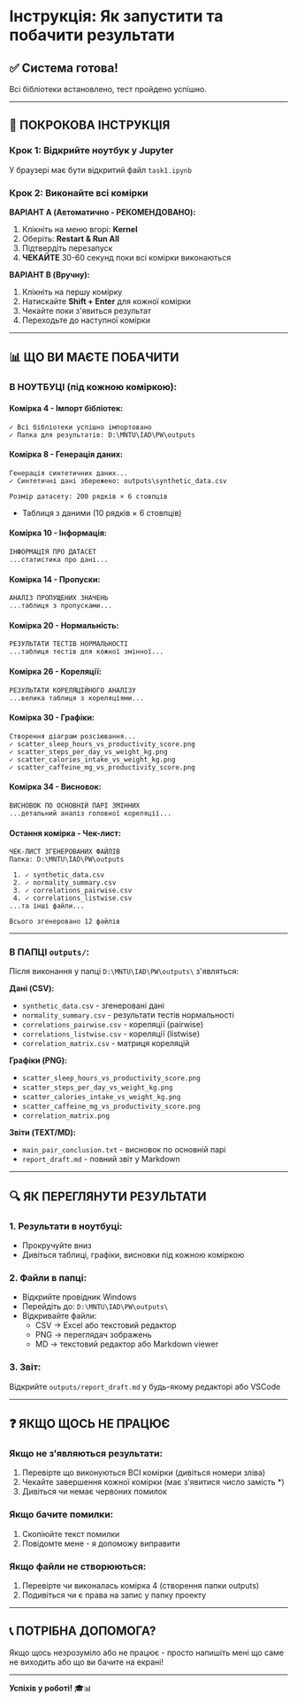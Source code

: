 # Інструкція: Як запустити та побачити результати

## ✅ Система готова!

Всі бібліотеки встановлено, тест пройдено успішно.

---

## 🚀 ПОКРОКОВА ІНСТРУКЦІЯ

### Крок 1: Відкрийте ноутбук у Jupyter

У браузері має бути відкритий файл `task1.ipynb`

### Крок 2: Виконайте всі комірки

**ВАРІАНТ A (Автоматично - РЕКОМЕНДОВАНО):**

1. Клікніть на меню вгорі: **Kernel**
2. Оберіть: **Restart & Run All**
3. Підтвердіть перезапуск
4. **ЧЕКАЙТЕ** 30-60 секунд поки всі комірки виконаються

**ВАРІАНТ B (Вручну):**

1. Клікніть на першу комірку
2. Натискайте **Shift + Enter** для кожної комірки
3. Чекайте поки з'явиться результат
4. Переходьте до наступної комірки

---

## 📊 ЩО ВИ МАЄТЕ ПОБАЧИТИ

### В НОУТБУЦІ (під кожною коміркою):

#### Комірка 4 - Імпорт бібліотек:
```
✓ Всі бібліотеки успішно імпортовано
✓ Папка для результатів: D:\MNTU\IAD\PW\outputs
```

#### Комірка 8 - Генерація даних:
```
Генерація синтетичних даних...
✓ Синтетичні дані збережено: outputs\synthetic_data.csv

Розмір датасету: 200 рядків × 6 стовпців
```
+ Таблиця з даними (10 рядків × 6 стовпців)

#### Комірка 10 - Інформація:
```
ІНФОРМАЦІЯ ПРО ДАТАСЕТ
...статистика про дані...
```

#### Комірка 14 - Пропуски:
```
АНАЛІЗ ПРОПУЩЕНИХ ЗНАЧЕНЬ
...таблиця з пропусками...
```

#### Комірка 20 - Нормальність:
```
РЕЗУЛЬТАТИ ТЕСТІВ НОРМАЛЬНОСТІ
...таблиця тестів для кожної змінної...
```

#### Комірка 26 - Кореляції:
```
РЕЗУЛЬТАТИ КОРЕЛЯЦІЙНОГО АНАЛІЗУ
...велика таблиця з кореляціями...
```

#### Комірка 30 - Графіки:
```
Створення діаграм розсіювання...
✓ scatter_sleep_hours_vs_productivity_score.png
✓ scatter_steps_per_day_vs_weight_kg.png
✓ scatter_calories_intake_vs_weight_kg.png
✓ scatter_caffeine_mg_vs_productivity_score.png
```

#### Комірка 34 - Висновок:
```
ВИСНОВОК ПО ОСНОВНІЙ ПАРІ ЗМІННИХ
...детальний аналіз головної кореляції...
```

#### Остання комірка - Чек-лист:
```
ЧЕК-ЛИСТ ЗГЕНЕРОВАНИХ ФАЙЛІВ
Папка: D:\MNTU\IAD\PW\outputs

 1. ✓ synthetic_data.csv
 2. ✓ normality_summary.csv
 3. ✓ correlations_pairwise.csv
 4. ✓ correlations_listwise.csv
...та інші файли...

Всього згенеровано 12 файлів
```

---

### В ПАПЦІ `outputs/`:

Після виконання у папці `D:\MNTU\IAD\PW\outputs\` з'являться:

**Дані (CSV):**
- `synthetic_data.csv` - згенеровані дані
- `normality_summary.csv` - результати тестів нормальності
- `correlations_pairwise.csv` - кореляції (pairwise)
- `correlations_listwise.csv` - кореляції (listwise)
- `correlation_matrix.csv` - матриця кореляцій

**Графіки (PNG):**
- `scatter_sleep_hours_vs_productivity_score.png`
- `scatter_steps_per_day_vs_weight_kg.png`
- `scatter_calories_intake_vs_weight_kg.png`
- `scatter_caffeine_mg_vs_productivity_score.png`
- `correlation_matrix.png`

**Звіти (TEXT/MD):**
- `main_pair_conclusion.txt` - висновок по основній парі
- `report_draft.md` - повний звіт у Markdown

---

## 🔍 ЯК ПЕРЕГЛЯНУТИ РЕЗУЛЬТАТИ

### 1. Результати в ноутбуці:
- Прокручуйте вниз
- Дивіться таблиці, графіки, висновки під кожною коміркою

### 2. Файли в папці:
- Відкрийте провідник Windows
- Перейдіть до: `D:\MNTU\IAD\PW\outputs\`
- Відкривайте файли:
  - CSV → Excel або текстовий редактор
  - PNG → переглядач зображень
  - MD → текстовий редактор або Markdown viewer

### 3. Звіт:
Відкрийте `outputs/report_draft.md` у будь-якому редакторі або VSCode

---

## ❓ ЯКЩО ЩОСЬ НЕ ПРАЦЮЄ

### Якщо не з'являються результати:
1. Перевірте що виконуються ВСІ комірки (дивіться номери зліва)
2. Чекайте завершення кожної комірки (має з'явитися число замість *)
3. Дивіться чи немає червоних помилок

### Якщо бачите помилки:
1. Скопіюйте текст помилки
2. Повідомте мене - я допоможу виправити

### Якщо файли не створюються:
1. Перевірте чи виконалась комірка 4 (створення папки outputs)
2. Подивіться чи є права на запис у папку проекту

---

## 📞 ПОТРІБНА ДОПОМОГА?

Якщо щось незрозуміло або не працює - просто напишіть мені що саме не виходить або що ви бачите на екрані!

---

**Успіхів у роботі!** 🎓📊


